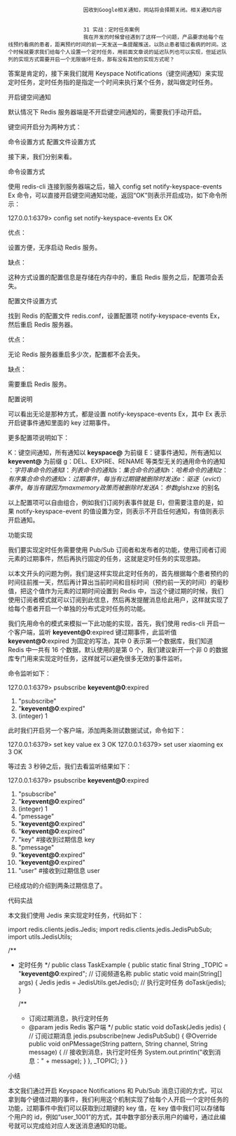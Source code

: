
                            
                            因收到Google相关通知，网站将会择期关闭。相关通知内容
                            
                            
                            31 实战：定时任务案例
                            我在开发的时候曾经遇到了这样一个问题，产品要求给每个在线预约看病的患者，距离预约时间的前一天发送一条提醒推送，以防止患者错过看病的时间。这个时候就要求我们给每个人设置一个定时任务，用前面文章说的延迟队列也可以实现，但延迟队列的实现方式需要开启一个无限循环任务，那有没有其他的实现方式呢？

答案是肯定的，接下来我们就用 Keyspace Notifications（键空间通知）来实现定时任务，定时任务指的是指定一个时间来执行某个任务，就叫做定时任务。

开启键空间通知

默认情况下 Redis 服务器端是不开启键空间通知的，需要我们手动开启。

键空间开启分为两种方式：


命令设置方式
配置文件设置方式


接下来，我们分别来看。

命令设置方式

使用 redis-cli 连接到服务器端之后，输入 config set notify-keyspace-events Ex 命令，可以直接开启键空间通知功能，返回“OK”则表示开启成功，如下命令所示：

127.0.0.1:6379> config set notify-keyspace-events Ex
OK



优点：


设置方便，无序启动 Redis 服务。


缺点：


这种方式设置的配置信息是存储在内存中的，重启 Redis 服务之后，配置项会丢失。


配置文件设置方式

找到 Redis 的配置文件 redis.conf，设置配置项 notify-keyspace-events Ex，然后重启 Redis 服务器。

优点：


无论 Redis 服务器重启多少次，配置都不会丢失。


缺点：


需要重启 Redis 服务。


配置说明

可以看出无论是那种方式，都是设置 notify-keyspace-events Ex，其中 Ex 表示开启键事件通知里面的 key 过期事件。

更多配置项说明如下：


K：键空间通知，所有通知以 __keyspace@<db>__ 为前缀
E：键事件通知，所有通知以 __keyevent@<db>__ 为前缀
g：DEL、EXPIRE、RENAME 等类型无关的通用命令的通知
$：字符串命令的通知
l：列表命令的通知
s：集合命令的通知
h：哈希命令的通知
z：有序集合命令的通知
x：过期事件，每当有过期键被删除时发送
e：驱逐（evict）事件，每当有键因为 maxmemory 政策而被删除时发送
A：参数 g$lshzxe 的别名


以上配置项可以自由组合，例如我们订阅列表事件就是 El，但需要注意的是，如果 notify-keyspace-event 的值设置为空，则表示不开启任何通知，有值则表示开启通知。

功能实现

我们要实现定时任务需要使用 Pub/Sub 订阅者和发布者的功能，使用订阅者订阅元素的过期事件，然后再执行固定的任务，这就是定时任务的实现思路。

以本文开头的问题为例，我们是这样实现此定时任务的，首先根据每个患者预约的时间往前推一天，然后再计算出当前时间和目标时间（预约前一天的时间）的毫秒值，把这个值作为元素的过期时间设置到 Redis 中，当这个键过期的时候，我们使用订阅者模式就可以订阅到此信息，然后再发提醒消息给此用户，这样就实现了给每个患者开启一个单独的分布式定时任务的功能。

我们先用命令的模式来模拟一下此功能的实现，首先，我们使用 redis-cli 开启一个客户端，监听 __keyevent@0__:expired 键过期事件，此监听值 __keyevent@0__:expired 为固定的写法，其中 0 表示第一个数据库，我们知道 Redis 中一共有 16 个数据，默认使用的是第 0 个，我们建议新开一个非 0 的数据库专门用来实现定时任务，这样就可以避免很多无效的事件监听。

命令监听如下：

127.0.0.1:6379> psubscribe __keyevent@0__:expired
1) "psubscribe"
2) "__keyevent@0__:expired"
3) (integer) 1



此时我们开启另一个客户端，添加两条测试数据试试，命令如下：

127.0.0.1:6379> set key value ex 3
OK
127.0.0.1:6379> set user xiaoming ex 3
OK



等过去 3 秒钟之后，我们去看监听结果如下：

127.0.0.1:6379> psubscribe __keyevent@0__:expired
1) "psubscribe"
2) "__keyevent@0__:expired"
3) (integer) 1
1) "pmessage" 
2) "__keyevent@0__:expired"
3) "__keyevent@0__:expired"
4) "key" #接收到过期信息 key
1) "pmessage"
2) "__keyevent@0__:expired"
3) "__keyevent@0__:expired"
4) "user" #接收到过期信息 user



已经成功的介绍到两条过期信息了。

代码实战

本文我们使用 Jedis 来实现定时任务，代码如下：

import redis.clients.jedis.Jedis;
import redis.clients.jedis.JedisPubSub;
import utils.JedisUtils;

/**
 * 定时任务
 */
public class TaskExample {
    public static final String _TOPIC = "__keyevent@0__:expired"; // 订阅频道名称
    public static void main(String[] args) {
        Jedis jedis = JedisUtils.getJedis();
        // 执行定时任务
        doTask(jedis);
    }

    /**
     * 订阅过期消息，执行定时任务
     * @param jedis Redis 客户端
     */
    public static void doTask(Jedis jedis) {
        // 订阅过期消息
        jedis.psubscribe(new JedisPubSub() {
            @Override
            public void onPMessage(String pattern, String channel, String message) {
                // 接收到消息，执行定时任务
                System.out.println("收到消息：" + message);
            }
        }, _TOPIC);
    }
}



小结

本文我们通过开启 Keyspace Notifications 和 Pub/Sub 消息订阅的方式，可以拿到每个键值过期的事件，我们利用这个机制实现了给每个人开启一个定时任务的功能，过期事件中我们可以获取到过期键的 key 值，在 key 值中我们可以存储每个用户的 id，例如“user_1001”的方式，其中数字部分表示用户的编号，通过此编号就可以完成给对应人发送消息通知的功能。

                        
                        
                            
